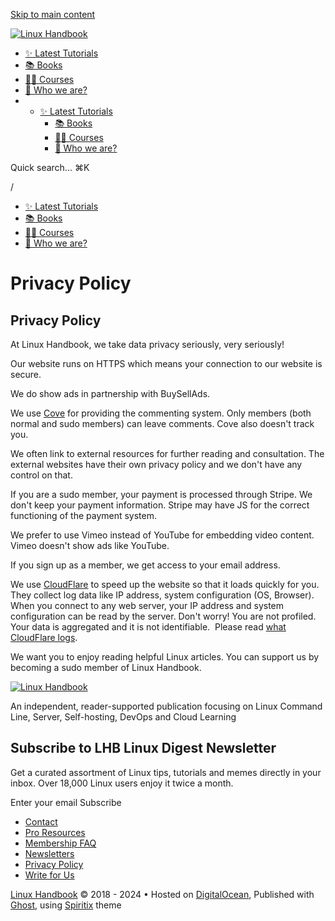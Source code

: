 [Skip to main content](#main)

[![Linux Handbook](https://linuxhandbook.com/content/images/2021/08/linux-handbook-cover.png)](https://linuxhandbook.com/)

* [✨ Latest Tutorials](https://linuxhandbook.com/latest/)
* [📚 Books](https://linuxhandbook.com/ebooks/)
* [👩‍💻 Courses](https://linuxhandbook.com/courses/)
* [🪪 Who we are?](https://linuxhandbook.com/about/)
* * [✨ Latest Tutorials](https://linuxhandbook.com/latest/)
    * [📚 Books](https://linuxhandbook.com/ebooks/)
    * [👩‍💻 Courses](https://linuxhandbook.com/courses/)
    * [🪪 Who we are?](https://linuxhandbook.com/about/)

[](https://twitter.com/linuxhandbook "Twitter")[](https://www.facebook.com/linuxhandbook "Facebook")

Quick search... ⌘K

/

* [✨ Latest Tutorials](https://linuxhandbook.com/latest/)
* [📚 Books](https://linuxhandbook.com/ebooks/)
* [👩‍💻 Courses](https://linuxhandbook.com/courses/)
* [🪪 Who we are?](https://linuxhandbook.com/about/)

[](https://twitter.com/linuxhandbook "Twitter")[](https://www.facebook.com/linuxhandbook "Facebook")

Privacy Policy
==============

Privacy Policy
--------------

At Linux Handbook, we take data privacy seriously, very seriously!

Our website runs on HTTPS which means your connection to our website is secure.

We do show ads in partnership with BuySellAds.

We use [Cove](https://cove.chat/) for providing the commenting system. Only members (both normal and sudo members) can leave comments. Cove also doesn't track you.

We often link to external resources for further reading and consultation. The external websites have their own privacy policy and we don't have any control on that.

If you are a sudo member, your payment is processed through Stripe. We don't keep your payment information. Stripe may have JS for the correct functioning of the payment system.

We prefer to use Vimeo instead of YouTube for embedding video content. Vimeo doesn't show ads like YouTube.

If you sign up as a member, we get access to your email address.

We use [CloudFlare](https://www.cloudflare.com/) to speed up the website so that it loads quickly for you. They collect log data like IP address, system configuration (OS, Browser). When you connect to any web server, your IP address and system configuration can be read by the server. Don't worry! You are not profiled. Your data is aggregated and it is not identifiable.  Please read [what CloudFlare logs](https://blog.cloudflare.com/what-cloudflare-logs/).

We want you to enjoy reading helpful Linux articles. You can support us by becoming a sudo member of Linux Handbook.

[![Linux Handbook](https://linuxhandbook.com/content/images/2021/08/linux-handbook-cover.png)](https://linuxhandbook.com/)

An independent, reader-supported publication focusing on Linux Command Line, Server, Self-hosting, DevOps and Cloud Learning

Subscribe to LHB Linux Digest Newsletter
----------------------------------------

Get a curated assortment of Linux tips, tutorials and memes directly in your inbox. Over 18,000 Linux users enjoy it twice a month.

Enter your email Subscribe

* [Contact](https://linuxhandbook.com/contact/)
* [Pro Resources](https://linuxhandbook.com/member-resources/)
* [Membership FAQ](https://linuxhandbook.com/membership-faq/)
* [Newsletters](https://linuxhandbook.com/newsletter/)
* [Privacy Policy](https://linuxhandbook.com/privacy-policy/)
* [Write for Us](https://linuxhandbook.com/write-for-us/)

[Linux Handbook](https://linuxhandbook.com/) © 2018 - 2024 • Hosted on [DigitalOcean](https://digitalocean.pxf.io/JzK74r), Published with [Ghost](https://ghost.org/?via=abhishek70), using [Spiritix](https://spiritix.co/?aff=GNoD0) theme

[](https://twitter.com/linuxhandbook "Twitter")[](https://www.facebook.com/linuxhandbook "Facebook")